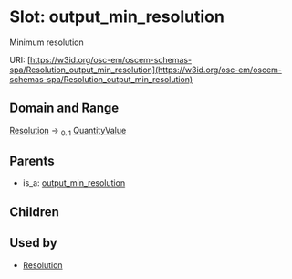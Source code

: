 
# Slot: output_min_resolution

Minimum resolution

URI: [https://w3id.org/osc-em/oscem-schemas-spa/Resolution_output_min_resolution](https://w3id.org/osc-em/oscem-schemas-spa/Resolution_output_min_resolution)


## Domain and Range

[Resolution](Resolution.md) &#8594;  <sub>0..1</sub> [QuantityValue](QuantityValue.md)

## Parents

 *  is_a: [output_min_resolution](output_min_resolution.md)

## Children


## Used by

 * [Resolution](Resolution.md)
